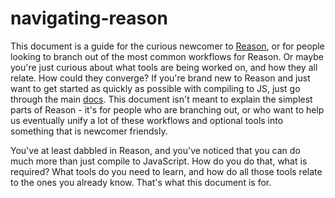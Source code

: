 # navigating-reason

This document is a guide for the curious newcomer to [Reason](https://reasonml.github.io/), or for people looking to branch out of the most common workflows for Reason. Or maybe you're just curious about what tools are being worked on, and how they all relate. How could they converge?
If you're brand new to Reason and just want to get started as quickly as possible with compiling to JS, just go through the main [docs](https://reasonml.github.io/). This document isn't meant to explain the simplest parts of Reason - it's for people who are branching out, or who want to help us eventually unify a lot of these workflows and optional tools into something that is newcomer friendsly.

You've at least dabbled in Reason, and you've noticed that you can do much more than just compile to JavaScript. How do you do that, what is required? What tools do you need to learn, and how do all those tools relate to the ones you already know. That's what this document is for.


